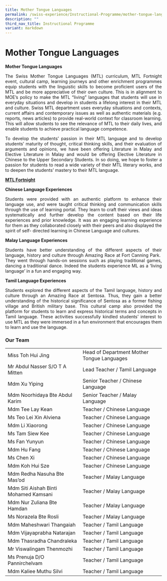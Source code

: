 ```yaml
---
title: Mother Tongue Languages
permalink: /swiss-experience/Instructional-Programme/mother-tongue-languages/
description: ""
third_nav_title: Instructional Programme
variant: markdown
---
```

# Mother Tongue Languages

**Mother Tongue Languages**

<p style="text-align: justify;">The Swiss Mother Tongue Languages (MTL) curriculum, MTL Fortnight event, cultural camp, learning journeys and other enrichment programmes equip students with the linguistic skills to become proficient users of the MTL and be more appreciative of their own culture. This is in alignment to MOE’s policy to make the MTL “living” languages that students will use in everyday situations and develop in students a lifelong interest in their MTL and culture. Swiss MTL department uses everyday situations and contexts, current affairs and contemporary issues as well as authentic materials (e.g. reports, news articles) to provide real-world context for classroom learning. This will allow students to see the relevance of MTL to their daily lives, and enable students to achieve practical language competence.</p>

<p style="text-align: justify;">To develop the students’ passion in their MTL language and to develop students’ maturity of thought, critical thinking skills, and their evaluation of arguments and opinions, we have been offering Literature in Malay and Elective Literature in Malay and would be offering Elective Literature in Chinese to the Upper Secondary Students. In so doing, we hope to foster a passion for students to read a wide variety of their MTL literary works, and to deepen the students’ mastery to their MTL language.</p>

<b><u>MTL Fortnight</u></b>

**Chinese Language Experiences**

<p style="text-align: justify;">Students were provided with an authentic platform to enhance their language use, and were taught critical thinking and communication skills through the use of learning portal. They learn to craft their views and ideas systematically and further develop the content based on their life experiences and prior knowledge. It was an engaging learning experience for them as they collaborated closely with their peers and also displayed the spirit of self- directed learning in Chinese Language and cultures.</p>

**Malay Language Experiences**

<p style="text-align: justify;">Students have better understanding of the different aspects of their language, history and culture through Amazing Race at Fort Canning Park.&nbsp; They went through hands-on sessions such as playing traditional games, dancing a traditional dance. Indeed the students experience ML as a ‘living language’ in a fun and engaging way.</p>

**Tamil Language Experiences**

<p style="text-align: justify;">Students explored the different aspects of the Tamil language, history and culture through an Amazing Race at Sentosa. Thus, they gain a better understanding of the historical significance of Sentosa as a former fishing village and British military base. This cultural camp also provided the platform for students to learn and express historical terms and concepts in Tamil language. These activities successfully kindled students’ interest to use MTL as they were immersed in a fun environment that encourages them to learn and use the language.</p>

### Our Team

|  |  |
|---|---|
| Miss Toh Hui Jing | Head of Department Mother Tongue Languages |
| Mr Abdul Nasser S/O T A Mitten | Lead Teacher / Tamil Language |
| Mdm Xu Yiping | Senior Teacher / Chinese Language |
| Mdm Noorhidaya Bte Abdul Karim | Senior Teacher / Malay Language |
| Mdm Tee Lay Kean | Teacher / Chinese Language  |
| Ms Teo Lei Xin Alviena | Teacher / Chinese Language |
| Mdm Li Xiaorong | Teacher / Chinese Language  |
| Ms Tam Siew Kee | Teacher / Chinese Language  |
| Ms Fan Yunyun | Teacher / Chinese Language  |
| Mdm Hu Fang |  Teacher / Chinese Language |
| Ms Chen Xi | Teacher / Chinese Language |
| Mdm Koh Hui Sze| Teacher / Chinese Language |
| Mdm Redha Nasuha Bte Mas’od | Teacher /  Malay Language  |
| Mdm Siti Aishah Binti Mohamed Kamsani | Teacher / Malay Language |
| Mdm Nur Zuliana Bte Hamdan | Teacher / Malay Language  |
| Ms Norazela Bte Rosli | Teacher / Malay Language |
| Mdm Maheshwari Thangaiah | Teacher / Tamil Language |
| Mdm Vijayaprabha Natarajan | Teacher / Tamil Language |
| Mdm Thasradha Chandraleka | Teacher / Tamil Language |
| Mr Viswalingam Thenmozhi |   Teacher / Tamil Language |
| Ms Prenuja D/O Pannirchelvam |  Teacher / Tamil Language |
| Mdm Kaliee Muthu Silvi |  Teacher / Tamil Language |